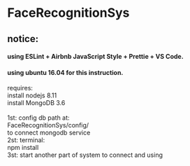 # FaceRecognitionSys

## notice:

#### using ESLint + Airbnb JavaScript Style + Prettie + VS Code.

#### using ubuntu 16.04 for this instruction.

requires:</br>
install nodejs 8.11</br>
install MongoDB 3.6</br>
</br>
1st: config db path at: </br>
FaceRecognitionSys/config/</br>
to connect mongodb service</br>
2st: terminal:</br>
npm install</br>
3st: start another part of system to connect and using</br>
